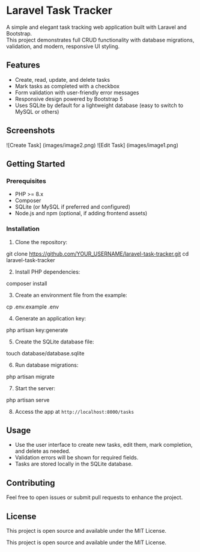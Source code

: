 
# Laravel Task Tracker

A simple and elegant task tracking web application built with Laravel and Bootstrap.  
This project demonstrates full CRUD functionality with database migrations, validation, and modern, responsive UI styling.

## Features

- Create, read, update, and delete tasks
- Mark tasks as completed with a checkbox
- Form validation with user-friendly error messages
- Responsive design powered by Bootstrap 5
- Uses SQLite by default for a lightweight database (easy to switch to MySQL or others)

## Screenshots

![Create Task] (images/image2.png)
![Edit Task] (images/image1.png)
 
## Getting Started

### Prerequisites

- PHP >= 8.x  
- Composer  
- SQLite (or MySQL if preferred and configured)  
- Node.js and npm (optional, if adding frontend assets)

### Installation

1. Clone the repository:

git clone https://github.com/YOUR_USERNAME/laravel-task-tracker.git
cd laravel-task-tracker



2. Install PHP dependencies:

composer install



3. Create an environment file from the example:

cp .env.example .env



4. Generate an application key:

php artisan key:generate



5. Create the SQLite database file:

touch database/database.sqlite



6. Run database migrations:

php artisan migrate



7. Start the server:

php artisan serve



8. Access the app at `http://localhost:8000/tasks`

## Usage

- Use the user interface to create new tasks, edit them, mark completion, and delete as needed.
- Validation errors will be shown for required fields.
- Tasks are stored locally in the SQLite database.

## Contributing

Feel free to open issues or submit pull requests to enhance the project.

## License
This project is open source and available under the MIT License.


This project is open source and available under the MIT License.

